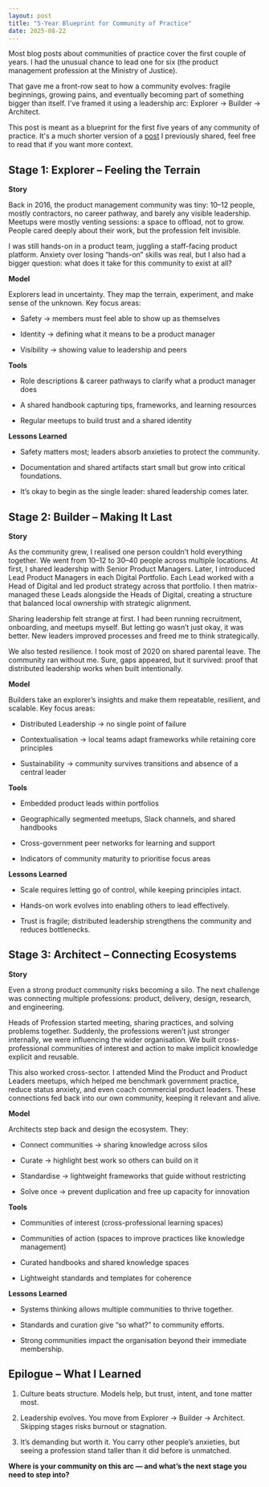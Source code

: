 ```yaml
---
layout: post
title: "5-Year Blueprint for Community of Practice"
date: 2025-08-22
---
```


Most blog posts about communities of practice cover the first couple of years. I had the unusual chance to lead one for six (the product management profession at the Ministry of Justice).

That gave me a front-row seat to how a community evolves: fragile beginnings, growing pains, and eventually becoming part of something bigger than itself. I’ve framed it using a leadership arc: Explorer → Builder → Architect.

This post is meant as a blueprint for the first five years of any community of practice. It's a much shorter version of a [post](https://scottcolfer.com/2022/02/06/six-years-community-practice.html) I previously shared, feel free to read that if you want more context.


## Stage 1: Explorer – Feeling the Terrain

**Story**

Back in 2016, the product management community was tiny: 10–12 people, mostly contractors, no career pathway, and barely any visible leadership. Meetups were mostly venting sessions: a space to offload, not to grow. People cared deeply about their work, but the profession felt invisible.

I was still hands-on in a product team, juggling a staff-facing product platform. Anxiety over losing “hands-on” skills was real, but I also had a bigger question: what does it take for this community to exist at all?

**Model**

Explorers lead in uncertainty. They map the terrain, experiment, and make sense of the unknown. Key focus areas:

-   Safety → members must feel able to show up as themselves
    
-   Identity → defining what it means to be a product manager
    
-   Visibility → showing value to leadership and peers
    

**Tools**

-   Role descriptions & career pathways to clarify what a product manager does
    
-   A shared handbook capturing tips, frameworks, and learning resources
    
-   Regular meetups to build trust and a shared identity
    

**Lessons Learned**

-   Safety matters most; leaders absorb anxieties to protect the community.
    
-   Documentation and shared artifacts start small but grow into critical foundations.
    
-   It’s okay to begin as the single leader: shared leadership comes later.
    

## Stage 2: Builder – Making It Last

**Story**

As the community grew, I realised one person couldn’t hold everything together. We went from 10–12 to 30–40 people across multiple locations. At first, I shared leadership with Senior Product Managers. Later, I introduced Lead Product Managers in each Digital Portfolio. Each Lead worked with a Head of Digital and led product strategy across that portfolio. I then matrix-managed these Leads alongside the Heads of Digital, creating a structure that balanced local ownership with strategic alignment.

Sharing leadership felt strange at first. I had been running recruitment, onboarding, and meetups myself. But letting go wasn’t just okay, it was better. New leaders improved processes and freed me to think strategically.

We also tested resilience. I took most of 2020 on shared parental leave. The community ran without me. Sure, gaps appeared, but it survived: proof that distributed leadership works when built intentionally.

**Model**

Builders take an explorer’s insights and make them repeatable, resilient, and scalable. Key focus areas:

-   Distributed Leadership → no single point of failure
    
-   Contextualisation → local teams adapt frameworks while retaining core principles
    
-   Sustainability → community survives transitions and absence of a central leader
    

**Tools**

-   Embedded product leads within portfolios
    
-   Geographically segmented meetups, Slack channels, and shared handbooks
    
-   Cross-government peer networks for learning and support
    
-   Indicators of community maturity to prioritise focus areas
    

**Lessons Learned**

-   Scale requires letting go of control, while keeping principles intact.
    
-   Hands-on work evolves into enabling others to lead effectively.
    
-   Trust is fragile; distributed leadership strengthens the community and reduces bottlenecks.
    

## Stage 3: Architect – Connecting Ecosystems

**Story**

Even a strong product community risks becoming a silo. The next challenge was connecting multiple professions: product, delivery, design, research, and engineering.

Heads of Profession started meeting, sharing practices, and solving problems together. Suddenly, the professions weren’t just stronger internally, we were influencing the wider organisation. We built cross-professional communities of interest and action to make implicit knowledge explicit and reusable.

This also worked cross-sector. I attended Mind the Product and Product Leaders meetups, which helped me benchmark government practice, reduce status anxiety, and even coach commercial product leaders. These connections fed back into our own community, keeping it relevant and alive.

**Model**

Architects step back and design the ecosystem. They:

-   Connect communities → sharing knowledge across silos
    
-   Curate → highlight best work so others can build on it
    
-   Standardise → lightweight frameworks that guide without restricting
    
-   Solve once → prevent duplication and free up capacity for innovation
    

**Tools**

-   Communities of interest (cross-professional learning spaces)
    
-   Communities of action (spaces to improve practices like knowledge management)
    
-   Curated handbooks and shared knowledge spaces
    
-   Lightweight standards and templates for coherence
    

**Lessons Learned**

-   Systems thinking allows multiple communities to thrive together.
    
-   Standards and curation give “so what?” to community efforts.
    
-   Strong communities impact the organisation beyond their immediate membership.
    

## Epilogue – What I Learned

1.  Culture beats structure. Models help, but trust, intent, and tone matter most.
    
2.  Leadership evolves. You move from Explorer → Builder → Architect. Skipping stages risks burnout or stagnation.
    
3.  It’s demanding but worth it. You carry other people’s anxieties, but seeing a profession stand taller than it did before is unmatched.
    

**Where is your community on this arc — and what’s the next stage you need to step into?**
